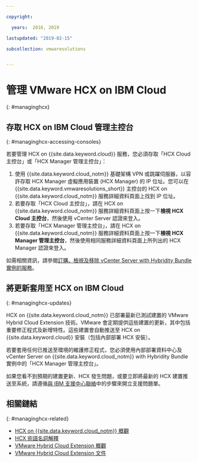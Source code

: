 ```yaml
---

copyright:

  years:  2016, 2019

lastupdated: "2019-02-15"

subcollection: vmwaresolutions


---
```


# 管理 VMware HCX on IBM Cloud
{: #managinghcx}

## 存取 HCX on IBM Cloud 管理主控台
{: #managinghcx-accessing-consoles}

若要管理 HCX on {{site.data.keyword.cloud}} 服務，您必須存取「HCX Cloud 主控台」或「HCX Manager 管理主控台」：
1. 使用 {{site.data.keyword.cloud_notm}} 基礎架構 VPN 或跳躍伺服器，以容許存取 HCX Manager 虛擬應用裝置 (HCX Manager) 的 IP 位址。您可以在 {{site.data.keyword.vmwaresolutions_short}} 主控台的 HCX on {{site.data.keyword.cloud_notm}} 服務詳細資料頁面上找到 IP 位址。
2. 若要存取「HCX Cloud 主控台」，請在 HCX on {{site.data.keyword.cloud_notm}} 服務詳細資料頁面上按一下**檢視 HCX Cloud 主控台**，然後使用 vCenter Server 認證來登入。
3. 若要存取「HCX Manager 管理主控台」，請在 HCX on {{site.data.keyword.cloud_notm}} 服務詳細資料頁面上按一下**檢視 HCX Manager 管理主控台**，然後使用相同服務詳細資料頁面上所列出的 HCX Manager 認證來登入。

如需相關資訊，請參閱[訂購、檢視及移除 vCenter Server with Hybridity Bundle 實例的服務](/docs/services/vmwaresolutions/vcenter?topic=vmware-solutions-vc_hybrid_addingremovingservices)。

## 將更新套用至 HCX on IBM Cloud
{: #managinghcx-updates}

HCX on {{site.data.keyword.cloud_notm}} 已部署最新已測試建置的 VMware Hybrid Cloud Extension 技術。VMware 會定期提供這些建置的更新，其中包括重要修正程式及新增特性。這些建置會自動推送至 HCX on {{site.data.keyword.cloud}} 安裝（包括內部部署 HCX 安裝）。

若要套用任何已推送至環境的維護修正程式，您必須使用內部部署資料中心及 vCenter Server on {{site.data.keyword.cloud_notm}} with Hybridity Bundle 實例中的「HCX Manager 管理主控台」。

如果您看不到預期的建置更新、HCX 發生問題，或要立即將最新的 HCX 建置推送至系統，請遵循[與 IBM 支援中心聯絡](/docs/services/vmwaresolutions/vmonic?topic=vmware-solutions-trbl_support)中的步驟來開立支援問題單。

## 相關鏈結
{: #managinghcx-related}

* [HCX on {{site.data.keyword.cloud_notm}} 概觀](/docs/services/vmwaresolutions/services?topic=vmware-solutions-vmware-hcx-on-ibm-cloud-overview)
* [HCX 術語名詞解釋](/docs/services/vmwaresolutions/services?topic=vmware-solutions-hcx_glossary)
* [VMware Hybrid Cloud Extension 概觀](https://cloud.vmware.com/vmware-hcx)
* [VMware Hybrid Cloud Extension 文件](https://cloud.vmware.com/vmware-hcx/resources)
